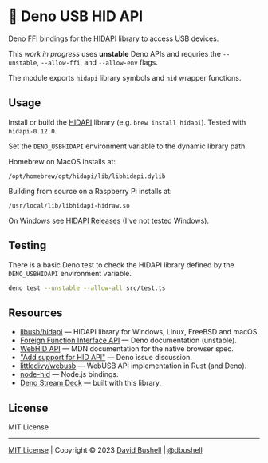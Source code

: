 # 🦕 Deno USB HID API

Deno [FFI](https://deno.land/manual/runtime/ffi_api) bindings for the [HIDAPI](https://github.com/libusb/hidapi/) library to access USB devices.

This _work in progress_ uses **unstable** Deno APIs and requries the `--unstable`, `--allow-ffi`, and `--allow-env` flags.

The module exports `hidapi` library symbols and `hid` wrapper functions.

## Usage

Install or build the [HIDAPI](https://github.com/libusb/hidapi/) library (e.g. `brew install hidapi`). Tested with `hidapi-0.12.0`.

Set the `DENO_USBHIDAPI` environment variable to the dynamic library path.

Homebrew on MacOS installs at:

```
/opt/homebrew/opt/hidapi/lib/libhidapi.dylib
```

Building from source on a Raspberry Pi installs at:

```
/usr/local/lib/libhidapi-hidraw.so
```

On Windows see [HIDAPI Releases](https://github.com/libusb/hidapi/releases/) (I've not tested Windows).

## Testing

There is a basic Deno test to check the HIDAPI library defined by the `DENO_USBHIDAPI` environment variable.

```sh
deno test --unstable --allow-all src/test.ts
```

## Resources

* [libusb/hidapi](https://github.com/libusb/hidapi/) — HIDAPI library for Windows, Linux, FreeBSD and macOS.
* [Foreign Function Interface API](https://deno.land/manual/runtime/ffi_api) — Deno documentation (unstable).
* [WebHID API](https://developer.mozilla.org/en-US/docs/Web/API/WebHID_API) — MDN documentation for the native browser spec.
* ["Add support for HID API"](https://github.com/denoland/deno/issues/13893) — Deno issue discussion.
* [littledivy/webusb](https://github.com/littledivy/webusb) — WebUSB API implementation in Rust (and Deno).
* [node-hid](https://github.com/node-hid/node-hid/) — Node.js bindings.
* [Deno Stream Deck](https://github.com/dbushell/deno_streamdeck) — built with this library.

## License

MIT License

* * *

[MIT License](/LICENSE) | Copyright © 2023 [David Bushell](https://dbushell.com) | [@dbushell](https://twitter.com/dbushell)
